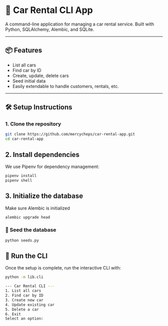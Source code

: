 # 🚗 Car Rental CLI App

A command-line application for managing a car rental service. Built with Python, SQLAlchemy, Alembic, and SQLite.

---

## 📦 Features

- List all cars
- Find car by ID
- Create, update, delete cars
- Seed initial data
- Easily extendable to handle customers, rentals, etc.

---

## 🛠 Setup Instructions

### 1. Clone the repository

```bash
git clone https://github.com/mercycheps/car-rental-app.git
cd car-rental-app
```

## 2. Install dependencies
We use Pipenv for dependency management:

```bash
pipenv install
pipenv shell
```

## 3. Initialize the database
Make sure Alembic is initialized

```bash
alembic upgrade head
```

### 🌱 Seed the database

```bash
python seeds.py
```

## 🚀 Run the CLI

Once the setup is complete, run the interactive CLI with:

```bash
python -m lib.cli

--- Car Rental CLI ---
1. List all cars
2. Find car by ID
3. Create new car
4. Update existing car
5. Delete a car
6. Exit
Select an option: 
```
